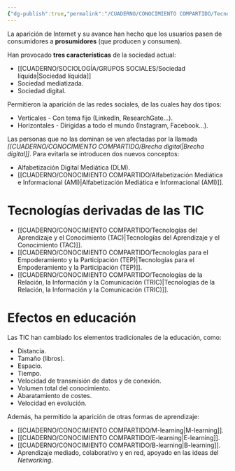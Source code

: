 ```yaml
---
{"dg-publish":true,"permalink":"/CUADERNO/CONOCIMIENTO COMPARTIDO/Tecnologías de la Información y la Comunicación (TIC)/"}
---
```


La aparición de Internet y su avance han hecho que los usuarios pasen de consumidores a **prosumidores** (que producen y consumen).

Han provocado **tres características** de la sociedad actual:
- [[CUADERNO/SOCIOLOGÍA/GRUPOS SOCIALES/Sociedad líquida\|Sociedad líquida]]
- Sociedad mediatizada.
- Sociedad digital.

Permitieron la aparición de las redes sociales, de las cuales hay dos tipos:
- Verticales - Con tema fijo (LinkedIn, ResearchGate...).
- Horizontales - Dirigidas a todo el mundo (Instagram, Facebook...).

Las personas que no las dominan se ven afectadas por la llamada *[[CUADERNO/CONOCIMIENTO COMPARTIDO/Brecha digital\|Brecha digital]]*. Para evitarla se introducen dos nuevos conceptos:
- Alfabetización Digital Mediática (DLM).
- [[CUADERNO/CONOCIMIENTO COMPARTIDO/Alfabetización Mediática e Informacional (AMI)\|Alfabetización Mediática e Informacional (AMI)]].

# Tecnologías derivadas de las TIC
- [[CUADERNO/CONOCIMIENTO COMPARTIDO/Tecnologías del Aprendizaje y el Conocimiento (TAC)\|Tecnologías del Aprendizaje y el Conocimiento (TAC)]].
- [[CUADERNO/CONOCIMIENTO COMPARTIDO/Tecnologías para el Empoderamiento y la Participación (TEP)\|Tecnologías para el Empoderamiento y la Participación (TEP)]].
- [[CUADERNO/CONOCIMIENTO COMPARTIDO/Tecnologías de la Relación, la Información y la Comunicación (TRIC)\|Tecnologías de la Relación, la Información y la Comunicación (TRIC)]].

# Efectos en educación
Las TIC han cambiado los elementos tradicionales de la educación, como:
- Distancia.
- Tamaño (libros).
- Espacio.
- Tiempo.
- Velocidad de transmisión de datos y de conexión.
- Volumen total del conocimiento.
- Abaratamiento de costes.
- Velocidad en evolución.

Además, ha permitido la aparición de otras formas de aprendizaje:
- [[CUADERNO/CONOCIMIENTO COMPARTIDO/M-learning\|M-learning]].
- [[CUADERNO/CONOCIMIENTO COMPARTIDO/E-learning\|E-learning]].
- [[CUADERNO/CONOCIMIENTO COMPARTIDO/B-learning\|B-learning]].
- Aprendizaje mediado, colaborativo y en red, apoyado en las ideas del *Networking*.